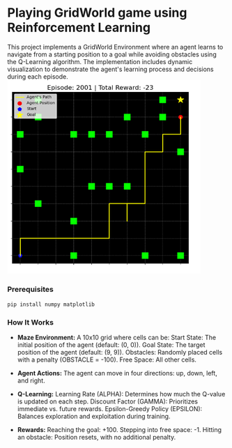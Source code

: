 # Playing GridWorld game using Reinforcement Learning

This project implements a GridWorld Environment where an agent learns to navigate from a starting position to a goal while avoiding obstacles using the Q-Learning algorithm. The implementation includes dynamic visualization to demonstrate the agent's learning process and decisions during each episode.
<br/>
<img src="fig.png" alt="Project Logo" width="444" height="444"/>

### Prerequisites

```python
pip install numpy matplotlib
```

### How It Works

  * **Maze Environment:**
        A 10x10 grid where cells can be:
            Start State: The initial position of the agent (default: (0, 0)).
            Goal State: The target position of the agent (default: (9, 9)).
            Obstacles: Randomly placed cells with a penalty (OBSTACLE = -100).
            Free Space: All other cells.

  * **Agent Actions:**
    The agent can move in four directions: up, down, left, and right.

  * **Q-Learning:**
        Learning Rate (ALPHA): Determines how much the Q-value is updated on each step.
        Discount Factor (GAMMA): Prioritizes immediate vs. future rewards.
        Epsilon-Greedy Policy (EPSILON): Balances exploration and exploitation during training.

  * **Rewards:**
        Reaching the goal: +100.
        Stepping into free space: -1.
        Hitting an obstacle: Position resets, with no additional penalty.
